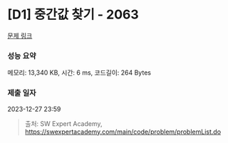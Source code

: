 # [D1] 중간값 찾기 - 2063 

[문제 링크](https://swexpertacademy.com/main/code/problem/problemDetail.do?contestProbId=AV5QPsXKA2UDFAUq) 

### 성능 요약

메모리: 13,340 KB, 시간: 6 ms, 코드길이: 264 Bytes

### 제출 일자

2023-12-27 23:59



> 출처: SW Expert Academy, https://swexpertacademy.com/main/code/problem/problemList.do